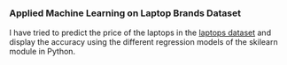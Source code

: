 # <h3>Applied Machine Learning on Laptop Brands Dataset</h3>
<p>I have tried to predict the price of the laptops in the <a href=https://www.kaggle.com/vedashree1/laptop-brands-dataset>laptops dataset</a> and display the accuracy using the different regression models of the skilearn module in Python.</p>
